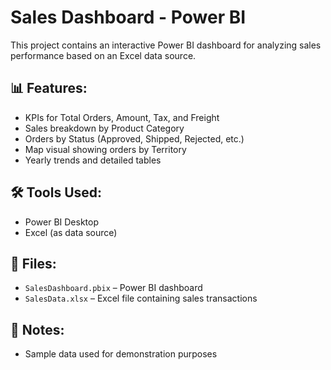 # Sales Dashboard - Power BI

This project contains an interactive Power BI dashboard for analyzing sales performance based on an Excel data source.

## 📊 Features:
- KPIs for Total Orders, Amount, Tax, and Freight
- Sales breakdown by Product Category
- Orders by Status (Approved, Shipped, Rejected, etc.)
- Map visual showing orders by Territory
- Yearly trends and detailed tables

## 🛠 Tools Used:
- Power BI Desktop
- Excel (as data source)

## 📁 Files:
- `SalesDashboard.pbix` – Power BI dashboard
- `SalesData.xlsx` – Excel file containing sales transactions

## 📌 Notes:
- Sample data used for demonstration purposes
